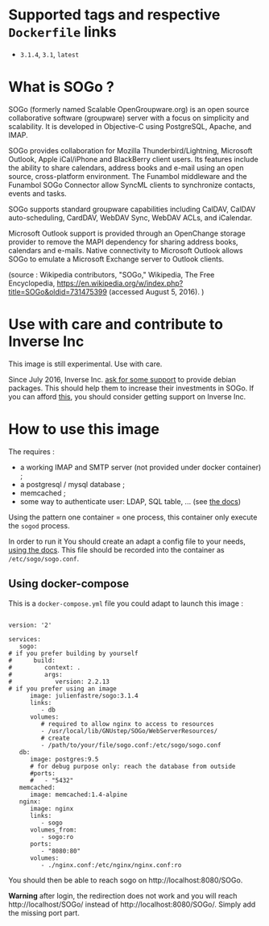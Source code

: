 # Supported tags and respective `Dockerfile` links

- `3.1.4`, `3.1`, `latest`


# What is SOGo ?

SOGo (formerly named Scalable OpenGroupware.org) is an open source collaborative software (groupware) server with a focus on simplicity and scalability. It is developed in Objective-C using PostgreSQL, Apache, and IMAP.

SOGo provides collaboration for Mozilla Thunderbird/Lightning, Microsoft Outlook, Apple iCal/iPhone and BlackBerry client users. Its features include the ability to share calendars, address books and e-mail using an open source, cross-platform environment. The Funambol middleware and the Funambol SOGo Connector allow SyncML clients to synchronize contacts, events and tasks.

SOGo supports standard groupware capabilities including CalDAV, CalDAV auto-scheduling, CardDAV, WebDAV Sync, WebDAV ACLs, and iCalendar.

Microsoft Outlook support is provided through an OpenChange storage provider to remove the MAPI dependency for sharing address books, calendars and e-mails. Native connectivity to Microsoft Outlook allows SOGo to emulate a Microsoft Exchange server to Outlook clients.

(source : Wikipedia contributors, "SOGo," Wikipedia, The Free Encyclopedia, https://en.wikipedia.org/w/index.php?title=SOGo&oldid=731475399 (accessed August 5, 2016). )

# Use with care and contribute to Inverse Inc

This image is still experimental. Use with care.

Since July 2016, Inverse Inc. [ask for some support](https://sogo.nu/nc/support/faq/article/why-production-packages-required-a-support-contract-from-inverse.html) to provide debian packages. This should help them to increase their investments in SOGo. If you can afford [this](https://sogo.nu/support/index_new.html#/commercial), you should consider getting support on Inverse Inc.

# How to use this image

The requires :

- a working IMAP and SMTP server (not provided under docker container) ;
- a postgresql / mysql database ;
- memcached ;
- some way to authenticate user: LDAP, SQL table, ... (see [the docs](SOGoInstallationGuide.pdf))

Using the pattern one container = one process, this container only execute the `sogod` process.

In order to run it You should create an adapt a config file to your needs, [using the docs](SOGoInstallationGuide.pdf). This file should be recorded into the container as `/etc/sogo/sogo.conf`.

## Using docker-compose

This is a `docker-compose.yml` file you could adapt to launch this image :

```

version: '2'

services:
   sogo:
# if you prefer building by yourself
#      build: 
#         context: .
#         args:
#            version: 2.2.13
# if you prefer using an image
      image: julienfastre/sogo:3.1.4
      links: 
         - db
      volumes:
         # required to allow nginx to access to resources
         - /usr/local/lib/GNUstep/SOGo/WebServerResources/
         # create 
         - /path/to/your/file/sogo.conf:/etc/sogo/sogo.conf
   db:
      image: postgres:9.5
      # for debug purpose only: reach the database from outside
      #ports:
      #   - "5432"
   memcached:
      image: memcached:1.4-alpine
   nginx:
      image: nginx
      links:
         - sogo
      volumes_from:
         - sogo:ro
      ports:
         - "8080:80"
      volumes: 
         - ./nginx.conf:/etc/nginx/nginx.conf:ro

```

You should then be able to reach sogo on http://localhost:8080/SOGo.

**Warning** after login, the redirection does not work and you will reach http://localhost/SOGo/<your path> instead of http://localhost:8080/SOGo/<your path>. Simply add the missing port part.

